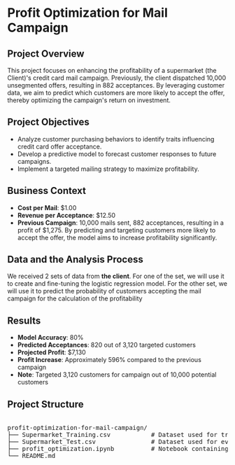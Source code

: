 # Profit Optimization for Mail Campaign

## Project Overview
This project focuses on enhancing the profitability of a supermarket (the Client)'s credit card mail campaign. Previously, the client dispatched 10,000 unsegmented offers, resulting in 882 acceptances. By leveraging customer data, we aim to predict which customers are more likely to accept the offer, thereby optimizing the campaign's return on investment.

## Project Objectives
- Analyze customer purchasing behaviors to identify traits influencing credit card offer acceptance.
- Develop a predictive model to forecast customer responses to future campaigns.
- Implement a targeted mailing strategy to maximize profitability.


## Business Context
- **Cost per Mail**: $1.00
- **Revenue per Acceptance**: $12.50
- **Previous Campaign**: 10,000 mails sent, 882 acceptances, resulting in a profit of $1,275.
By predicting and targeting customers more likely to accept the offer, the model aims to increase profitability significantly.


## Data and the Analysis Process
We received 2 sets of data from **the client**. For one of the set, we will use it to create and fine-tuning the logistic regression model. For the other set, we will use it to predict the probability of customers accepting the mail campaign for the calculation of the profitability


## Results
- **Model Accuracy**: 80%
- **Predicted Acceptances**: 820 out of 3,120 targeted customers
- **Projected Profit**: $7,130
- **Profit Increase**: Approximately 596% compared to the previous campaign
- **Note**: Targeted 3,120 customers for campaign out of 10,000 potential customers


## Project Structure
<pre> 
profit-optimization-for-mail-campaign/
├── Supermarket_Training.csv           # Dataset used for training the predictive model
├── Supermarket_Test.csv               # Dataset used for evaluating the model's performance
├── profit_optimization.ipynb          # Notebook containing data analysis, model development, and evaluation
└── README.md

</pre>
